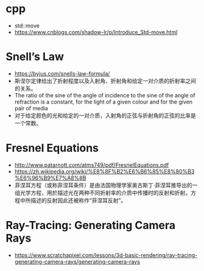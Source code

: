 # cpp
 - std::move
 - https://www.cnblogs.com/shadow-lr/p/Introduce_Std-move.html

# Snell’s Law
 - https://byjus.com/snells-law-formula/
 - 斯涅尔定律给出了折射程度以及入射角、折射角和给定一对介质的折射率之间的关系。
 - The ratio of the sine of the angle of incidence to the sine of the angle of refraction is a constant, for the light of a given colour and for the given pair of media
 - 对于给定颜色的光和给定的一对介质，入射角的正弦与折射角的正弦的比率是一个常数。

# Fresnel Equations
 - http://www.patarnott.com/atms749/pdf/FresnelEquations.pdf
 - https://zh.wikipedia.org/wiki/%E8%8F%B2%E6%B6%85%E8%80%B3%E6%96%B9%E7%A8%8B
 - 菲涅耳方程（或称菲涅耳条件）是由法国物理学家奥古斯丁·菲涅耳推导出的一组光学方程，用於描述光在两种不同折射率的介质中传播时的反射和折射。方程中所描述的反射因此还被称作“菲涅耳反射”。

# Ray-Tracing: Generating Camera Rays
 - https://www.scratchapixel.com/lessons/3d-basic-rendering/ray-tracing-generating-camera-rays/generating-camera-rays